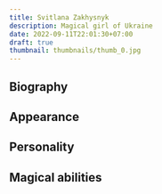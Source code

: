 ```yaml
---
title: Svitlana Zakhysnyk
description: Magical girl of Ukraine
date: 2022-09-11T22:01:30+07:00
draft: true
thumbnail: thumbnails/thumb_0.jpg
---
```


## Biography

## Appearance

## Personality

## Magical abilities

